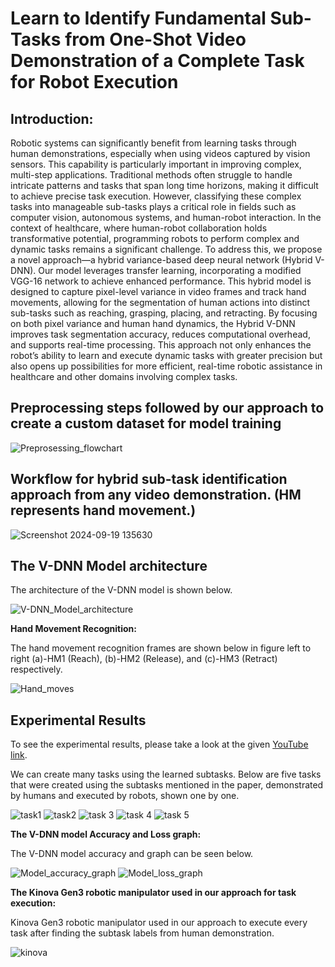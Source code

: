 # Learn to Identify Fundamental Sub-Tasks from One-Shot Video Demonstration of a Complete Task for Robot Execution #

## Introduction: ##
Robotic systems can significantly benefit from learning tasks through human demonstrations, especially when using videos captured by vision sensors. This capability is particularly important in improving complex, multi-step applications. Traditional methods often struggle to handle intricate patterns and tasks that span long time horizons, making it difficult to achieve precise task execution. However, classifying these complex tasks into manageable sub-tasks plays a critical role in fields such as computer vision, autonomous systems, and human-robot interaction. In the context of healthcare, where human-robot collaboration holds transformative potential, programming robots to perform complex and dynamic tasks remains a significant challenge. To address this, we propose a novel approach—a hybrid variance-based deep neural network (Hybrid V-DNN). Our model leverages transfer learning, incorporating a modified VGG-16 network to achieve enhanced performance. This hybrid model is designed to capture pixel-level variance in video frames and track hand movements, allowing for the segmentation of human actions into distinct sub-tasks such as reaching, grasping, placing, and retracting. By focusing on both pixel variance and human hand dynamics, the Hybrid V-DNN improves task segmentation accuracy, reduces computational overhead, and supports real-time processing. This approach not only enhances the robot’s ability to learn and execute dynamic tasks with greater precision but also opens up possibilities for more efficient, real-time robotic assistance in healthcare and other domains involving complex tasks.

## Preprocessing steps followed by our approach to create a custom dataset for model training ##
![Preprosessing_flowchart](https://github.com/user-attachments/assets/f0e9d423-bab7-498a-a0c8-d448a4567372)

## Workflow for hybrid sub-task identification approach from any video demonstration. (HM represents hand movement.) ##
![Screenshot 2024-09-19 135630](https://github.com/user-attachments/assets/073c79a2-3160-452b-ae6b-d64a0fa7cc43)

## The V-DNN Model architecture ##
The architecture of the V-DNN model is shown below.

![V-DNN_Model_architecture](https://github.com/user-attachments/assets/1e24c4d2-bf79-4bc5-9706-03340ab826c6)

**Hand Movement Recognition:**

The hand movement recognition frames are shown below in figure left to right (a)-HM1 (Reach), (b)-HM2 (Release), and (c)-HM3 (Retract) respectively.  

![Hand_moves](https://github.com/user-attachments/assets/487d8ac1-4e36-4fd3-aebe-2bef4c0e46d3)


## Experimental Results ##
To see the experimental results, please take a look at the given [YouTube link](https://www.youtube.com/watch?v=eaGPNka6EKo).

We can create many tasks using the learned subtasks. Below are five tasks that were created using the subtasks mentioned in the paper, demonstrated by humans and executed by robots, shown one by one.

![task1](https://github.com/user-attachments/assets/85346aac-1852-4db2-b547-fdfe5a6d632c)
![task2](https://github.com/user-attachments/assets/e9e55308-4c2b-4d27-81c6-4b49279195f7)
![task 3](https://github.com/user-attachments/assets/a1c55923-b190-4c88-8617-ec2ac90d9805)
![task 4](https://github.com/user-attachments/assets/6c6a5d5f-d9a7-4697-95b6-cb7fbe821f5c)
![task 5](https://github.com/user-attachments/assets/bd0036d7-af80-442e-ad61-b7492db0170d)

**The V-DNN model Accuracy and Loss graph:**

The V-DNN model accuracy and graph can be seen below.

![Model_accuracy_graph](https://github.com/user-attachments/assets/3dcb3332-246b-417f-89e5-0741b8415cf3)
![Model_loss_graph](https://github.com/user-attachments/assets/c3e4d493-7413-4213-9953-825813d006a5)


**The Kinova Gen3 robotic manipulator used in our approach for task execution:**

Kinova Gen3 robotic manipulator used in our approach to execute every task after finding the subtask labels from human demonstration.

![kinova](https://github.com/user-attachments/assets/cea28911-6c61-4d6b-b3bd-a6711f0f5a02)



